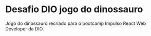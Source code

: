 # Desafio DIO jogo do dinossauro
Jogo do dinossauro recriado para o bootcamp Impulso React Web Developer da DIO.
